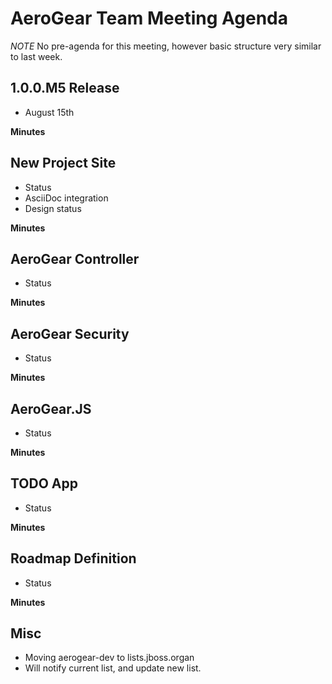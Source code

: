 AeroGear Team Meeting Agenda
============================

*NOTE* No pre-agenda for this meeting, however basic structure very similar to last week.

1.0.0.M5 Release
-----------------

* August 15th

__Minutes__


 
New Project Site
----------------

* Status
 * AsciiDoc integration
 * Design status

__Minutes__

 
AeroGear Controller
-------------------

* Status

__Minutes__

 
AeroGear Security
-----------------

* Status

__Minutes__

 
AeroGear.JS
-----------

* Status

__Minutes__


TODO App
--------

* Status

__Minutes__


Roadmap Definition
------------------

* Status

__Minutes__


Misc
----

* Moving aerogear-dev to lists.jboss.organ
 * Will notify current list, and update new list.